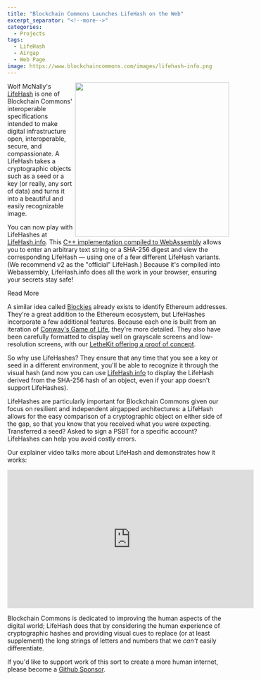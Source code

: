 ```yaml
---
title: "Blockchain Commons Launches LifeHash on the Web"
excerpt_separator: "<!--more-->"
categories:
  - Projects
tags:
  - LifeHash
  - Airgap
  - Web Page
image: https://www.blockchaincommons.com/images/lifehash-info.png
---
```


<a href="https://www.blockchaincommons.com/images/lifehash-info.png"><img src="https://www.blockchaincommons.com/images/lifehash-info.png" align="right" width=350></a>

Wolf McNally's [LifeHash](https://github.com/BlockchainCommons/bc-lifehash) is one of Blockchain Commons' interoperable specifications intended to make digital infrastructure open, interoperable, secure, and compassionate. A LifeHash takes a cryptographic objects such as a seed or a key (or really, any sort of data) and turns it into a beautiful and easily recognizable image. 

You can now play with LifeHashes at [LifeHash.info](http://lifehash.info/). This [C++ implementation compiled to WebAssembly](https://github.com/BlockchainCommons/lifehash-web/) allows you to enter an arbitrary text string or a SHA-256 digest and view the corresponding LifeHash — using one of a few different LifeHash variants. (We recommend v2 as the "official" LifeHash.) Because it's compiled into Webassembly, LifeHash.info does all the work in your browser, ensuring your secrets stay safe!

<div class="bold--excerpt--node">Read More</div>

<!--more-->

A similar idea called [Blockies](https://www.npmjs.com/package/ethereum-blockies) already exists to identify Ethereum addresses. They're a great addition to the Ethereum ecosystem, but LifeHashes incorporate a few additional features. Because each one is built from an iteration of [Conway's Game of Life](https://en.wikipedia.org/wiki/Conway%27s_Game_of_Life), they're more detailed. They also have been carefully formatted to display well on grayscale screens and low-resolution screens, with our [LetheKit offering a proof of concept](https://www.blockchaincommons.com/quarterlies/Q1-2021-Report/).

So why use LifeHashes? They ensure that any time that you see a key or seed in a different environment, you'll be able to recognize it through the visual hash (and now you can use [LifeHash.info](http://lifehash.info/) to display the LifeHash derived from the SHA-256 hash of an object, even if your app doesn't support LifeHashes).
 
LifeHashes are particularly important for Blockchain Commons given our focus on resilient and independent airgapped architectures: a LifeHash allows for the easy comparison of a cryptographic object on either side of the gap, so that you know that you received what you were expecting. Transferred a seed? Asked to sign a PSBT for a specific account? LifeHashes can help you avoid costly errors.

Our explainer video talks more about LifeHash and demonstrates how it works:

<center>
<iframe width="560" height="315" src="https://www.youtube.com/embed/cu0K__KLxKo" title="YouTube video player" frameborder="0" allow="accelerometer; autoplay; clipboard-write; encrypted-media; gyroscope; picture-in-picture" allowfullscreen></iframe>
</center>

Blockchain Commons is dedicated to improving the human aspects of the digital world; LifeHash does that by considering the human experience of cryptographic hashes and providing visual cues to replace (or at least supplement) the long strings of letters and numbers that we _can't_ easily differentiate.

If you'd like to support work of this sort to create a more human internet, please become a [Github Sponsor](https://github.com/sponsors/BlockchainCommons).
